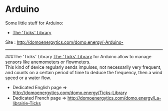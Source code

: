 Arduino
========
Some little stuff for Arduino:
 * [The 'Ticks' Library](https://github.com/domoenergytics/Arduino/tree/master/%27Ticks%27%20Library) 

Site : http://domoenergytics.com/domo.energy/-Arduino-

- - -
###The 'Ticks' Library
[The 'Ticks' Library](https://github.com/domoenergytics/Arduino/tree/master/%27Ticks%27%20Library) for Arduino allow to manage sensors like anemometers or flowmeters. 
<br />This kind of device regularly sends impulses, not necessarily very frequent, and counts on a certain period of time to deduce the frequency, then a wind speed or a water flow.
 * Dedicated English page => http://domoenergytics.com/domo.energy/Ticks-Library
 * Dedicated French page => http://domoenergytics.com/domo.energy/La-librairie-Ticks
